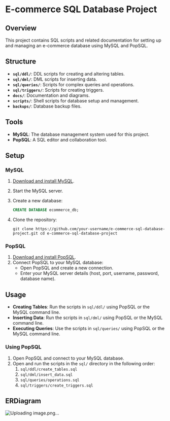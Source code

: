 # E-commerce SQL Database Project

## Overview

This project contains SQL scripts and related documentation for setting up and managing an e-commerce database using MySQL and PopSQL.

## Structure

- **`sql/ddl/`**: DDL scripts for creating and altering tables.
- **`sql/dml/`**: DML scripts for inserting data.
- **`sql/queries/`**: Scripts for complex queries and operations.
- **`sql/triggers/`**: Scripts for creating triggers.
- **`docs/`**: Documentation and diagrams.
- **`scripts/`**: Shell scripts for database setup and management.
- **`backups/`**: Database backup files.

## Tools

- **MySQL**: The database management system used for this project.
- **PopSQL**: A SQL editor and collaboration tool.

## Setup

### MySQL

1. [Download and install MySQL](https://dev.mysql.com/downloads/installer/).

2. Start the MySQL server.

3. Create a new database:

   ```sql
   CREATE DATABASE ecommerce_db;
   ```

4. Clone the repository:

   `git clone https://github.com/your-username/e-commerce-sql-database-project.git
   cd e-commerce-sql-database-project` 

### PopSQL

1. [Download and install PopSQL](https://popsql.com/).
2. Connect PopSQL to your MySQL database:
   - Open PopSQL and create a new connection.
   - Enter your MySQL server details (host, port, username, password, database name).


## Usage

- **Creating Tables**: Run the scripts in `sql/ddl/` using PopSQL or the MySQL command line.
- **Inserting Data**: Run the scripts in `sql/dml/` using PopSQL or the MySQL command line.
- **Executing Queries**: Use the scripts in `sql/queries/` using PopSQL or the MySQL command line.

### Using PopSQL

1. Open PopSQL and connect to your MySQL database.
2. Open and run the scripts in the `sql/` directory in the following order:
   1. `sql/ddl/create_tables.sql`
   2. `sql/dml/insert_data.sql`
   3. `sql/queries/operations.sql`
   4. `sql/triggers/create_triggers.sql`

## ERDiagram
![Uploading image.png…]()
